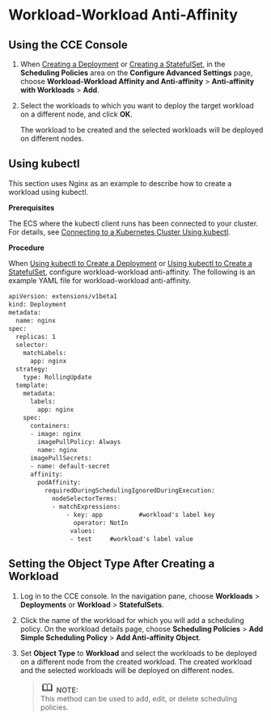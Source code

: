 # Workload-Workload Anti-Affinity<a name="cce_01_0227"></a>

## Using the CCE Console<a name="section189731748476"></a>

1.  When  [Creating a Deployment](creating-a-deployment.md)  or  [Creating a StatefulSet](creating-a-statefulset.md), in the  **Scheduling Policies**  area on the  **Configure Advanced Settings**  page, choose  **Workload-Workload Affinity and Anti-affinity**  \>  **Anti-affinity with Workloads**  \>  **Add**.
2.  Select the workloads to which you want to deploy the target workload on a different node, and click  **OK**.

    The workload to be created and the selected workloads will be deployed on different nodes.


## Using kubectl<a name="section1894310152317"></a>

This section uses Nginx as an example to describe how to create a workload using kubectl.

**Prerequisites**

The ECS where the kubectl client runs has been connected to your cluster. For details, see  [Connecting to a Kubernetes Cluster Using kubectl](connecting-to-a-kubernetes-cluster-using-kubectl.md).

**Procedure**

When  [Using kubectl to Create a Deployment](creating-a-deployment.md#section155246177178)  or  [Using kubectl to Create a StatefulSet](creating-a-statefulset.md#section113441881214), configure workload-workload anti-affinity. The following is an example YAML file for workload-workload anti-affinity.

```
apiVersion: extensions/v1beta1
kind: Deployment
metadata:
  name: nginx
spec:
  replicas: 1
  selector:
    matchLabels:
      app: nginx
  strategy:
    type: RollingUpdate
  template:
    metadata:
      labels:
        app: nginx
    spec:
      containers:
      - image: nginx 
        imagePullPolicy: Always
        name: nginx
      imagePullSecrets:
      - name: default-secret
      affinity:
        podAffinity:
          requiredDuringSchedulingIgnoredDuringExecution:
            nodeSelectorTerms:
            - matchExpressions:
                - key: app          #workload's label key
                  operator: NotIn        
                 values:
                 - test     #workload's label value
```

## Setting the Object Type After Creating a Workload<a name="section097418414472"></a>

1.  Log in to the CCE console. In the navigation pane, choose  **Workloads**  \>  **Deployments**  or  **Workload**  \>  **StatefulSets**.
2.  Click the name of the workload for which you will add a scheduling policy. On the workload details page, choose  **Scheduling Policies**  \>  **Add Simple Scheduling Policy**  \>  **Add Anti-affinity Object**.
3.  Set  **Object Type**  to  **Workload**  and select the workloads to be deployed on a different node from the created workload. The created workload and the selected workloads will be deployed on different nodes.

    >![](public_sys-resources/icon-note.gif) **NOTE:**   
    >This method can be used to add, edit, or delete scheduling policies.  


